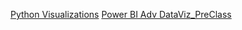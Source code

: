 [Python Visualizations](https://app.powerbi.com/groups/74de828e-be7a-400f-b4e3-327e6bbcc66c/reports/0518bcec-f64e-4a68-827a-6e8373de6005/ReportSection1fe22ab5b64f47ce6155)
[Power BI Adv DataViz_PreClass](https://app.powerbi.com/groups/23ee9a7c-e278-4c19-bcdf-aa19b2af873c/reports/3b02a8f7-b0c4-4e69-9d1f-ea65004500cd/ReportSection0a72fdf9f745ea0906f4)
